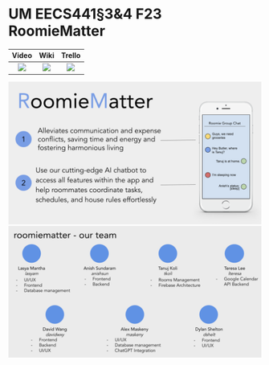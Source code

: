 # UM EECS441§3&4 F23 RoomieMatter

| Video  |  Wiki |  Trello  |
|:-----:|:-----:|:--------:|
|[<img src="https://eecs441.eecs.umich.edu/img/admin/video.png">](https://youtu.be/zfQ5DVqRz34)|[<img src="https://eecs441.eecs.umich.edu/img/admin/wiki.png">](https://github.com/leeteresamaria/RoomieMatter/wiki)|[<img src="https://eecs441.eecs.umich.edu/img/admin/trello.png">](https://trello.com/b/5Bg8azLq/roomiematter441)|

![Elevator Pitch](https://raw.githubusercontent.com/leeteresamaria/RoomieMatter/main/.github/images/title_image.png?token=GHSAT0AAAAAACIEXSK6DSWTCKO3MURSJDICZLRE7PQ) <!-- MUST be placed in user-images.githubusercontent.com -->
![Team](https://raw.githubusercontent.com/leeteresamaria/RoomieMatter/main/.github/images/team.png?token=GHSAT0AAAAAACIEXSK6F4AYJK6LVSXCOEWCZLRE7DA)

[video_page]: [[https://youtu.be/sample]](https://youtu.be/zfQ5DVqRz34)
[wiki_page]: [[https://github.com/member/team/wiki](https://github.com/AlexMaskeny/RoomieMatter/wiki)](https://github.com/leeteresamaria/RoomieMatter/wiki)
[agile_page]: [https://trello.com/b/5Bg8azLq/roomiematter441](https://trello.com/invite/b/5Bg8azLq/ATTI3988408eee3e5cbcc50a51288fb4dd0dCB4CC58E/roomiematter441)
